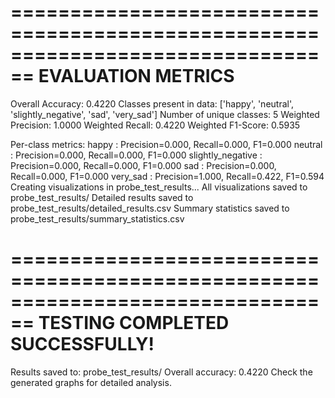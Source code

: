 ================================================================================
EVALUATION METRICS
================================================================================
Overall Accuracy: 0.4220
Classes present in data: ['happy', 'neutral', 'slightly_negative', 'sad', 'very_sad']
Number of unique classes: 5
Weighted Precision: 1.0000
Weighted Recall: 0.4220
Weighted F1-Score: 0.5935

Per-class metrics:
happy               : Precision=0.000, Recall=0.000, F1=0.000
neutral             : Precision=0.000, Recall=0.000, F1=0.000
slightly_negative   : Precision=0.000, Recall=0.000, F1=0.000
sad                 : Precision=0.000, Recall=0.000, F1=0.000
very_sad            : Precision=1.000, Recall=0.422, F1=0.594
Creating visualizations in probe_test_results...
All visualizations saved to probe_test_results/
Detailed results saved to probe_test_results/detailed_results.csv
Summary statistics saved to probe_test_results/summary_statistics.csv

================================================================================
TESTING COMPLETED SUCCESSFULLY!
================================================================================
Results saved to: probe_test_results/
Overall accuracy: 0.4220
Check the generated graphs for detailed analysis.